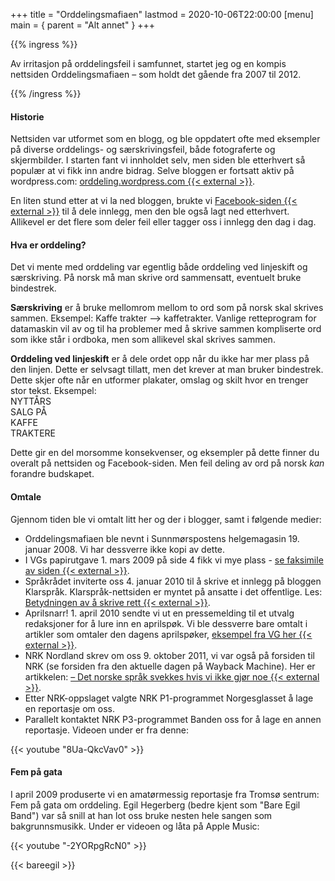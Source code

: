 +++
title = "Orddelingsmafiaen"
lastmod = 2020-10-06T22:00:00
[menu]
main = { parent = "Alt annet" }
+++

{{% ingress %}}

Av irritasjon på orddelingsfeil i samfunnet, startet jeg og en kompis nettsiden Orddelingsmafiaen
­– som holdt det gående fra 2007 til 2012.

{{% /ingress %}}

#### Historie

Nettsiden var utformet som en blogg, og ble oppdatert ofte med eksempler på diverse orddelings-
og særskrivingsfeil, både fotograferte og skjermbilder. I starten fant vi innholdet selv, men
siden ble etterhvert så populær at vi fikk inn andre bidrag. Selve bloggen er fortsatt aktiv på
wordpress.com:
[orddeling.wordpress.com {{< external >}}](https://orddeling.wordpress.com/her-finner-du-de-gamle-innleggene/).

En liten stund etter at vi la ned bloggen, brukte vi
[Facebook-siden {{< external >}}](https://www.facebook.com/orddelingsmafiaen/) til å dele innlegg, men den ble
også lagt ned etterhvert. Allikevel er det flere som deler feil eller tagger oss i innlegg den
dag i dag.

#### Hva er orddeling?

Det vi mente med orddeling var egentlig både orddeling ved linjeskift og særskriving. På norsk må
man skrive ord sammensatt, eventuelt bruke bindestrek.

**Særskriving** er å bruke mellomrom mellom to ord som på norsk skal skrives sammen. Eksempel:
Kaffe trakter --> kaffetrakter. Vanlige retteprogram for datamaskin vil av og til ha problemer
med å skrive sammen kompliserte ord som ikke står i ordboka, men som allikevel skal skrives
sammen.

**Orddeling ved linjeskift** er å dele ordet opp når du ikke har mer plass på den linjen. Dette er
selvsagt tillatt, men det krever at man bruker bindestrek. Dette skjer ofte når en utformer
plakater, omslag og skilt hvor en trenger stor tekst. Eksempel:  
NYTTÅRS  
SALG PÅ  
KAFFE  
TRAKTERE  

Dette gir en del morsomme konsekvenser, og eksempler på dette finner du overalt på nettsiden og
Facebook-siden. Men feil deling av ord på norsk *kan* forandre budskapet.

#### Omtale

Gjennom tiden ble vi omtalt litt her og der i blogger, samt i følgende medier:

- Orddelingsmafiaen ble nevnt i Sunnmørspostens helgemagasin 19. januar 2008. Vi har dessverre
  ikke kopi av dette.
- I VGs papirutgave 1. mars 2009 på side 4 fikk vi mye plass - [se faksimile av
  siden {{< external >}}](../orddelingvg.jpeg).
- Språkrådet inviterte oss 4. januar 2010 til å skrive et innlegg på bloggen Klarspråk.
  Klarspråk-nettsiden er myntet på ansatte i det offentlige. Les: [Betydningen av å skrive
rett {{< external >}}](<https://www.sprakradet.no/Klarsprak/Aktuelt/2010/Blogginnlegg-Betydningen-av-a-skrive-rett/>).
- Aprilsnarr! 1. april 2010 sendte vi ut en pressemelding til et utvalg redaksjoner for å lure
  inn en aprilspøk. Vi ble dessverre bare omtalt i artikler som omtaler den dagens aprilspøker,
  [eksempel fra VG
  her {{< external >}}](https://www.vg.no/nyheter/innenriks/i/6LvxL/ferdigsmurte-loeyper-porno-alarm-og-mgp-krise).
- NRK Nordland skrev om oss 9. oktober 2011, vi var også på forsiden til NRK (se forsiden fra den
  aktuelle dagen på Wayback Machine). Her er artikkelen: [– Det norske språk svekkes hvis vi ikke
  gjør noe {{< external >}}](https://www.nrk.no/nordland/17-aring-kjemper-mot-orddelingsfeil-1.7825450).
- Etter NRK-oppslaget valgte NRK P1-programmet Norgesglasset å lage en reportasje om oss.  
- Parallelt kontaktet NRK P3-programmet Banden oss for å lage en annen reportasje. Videoen under er
fra denne:

{{< youtube "8Ua-QkcVav0" >}}

#### Fem på gata

I april 2009 produserte vi en amatørmessig reportasje fra Tromsø sentrum: Fem på gata om
orddeling. Egil Hegerberg (bedre kjent som "Bare Egil Band") var så snill at han lot oss bruke
nesten hele sangen som bakgrunnsmusikk. Under er videoen og låta på Apple Music:

{{< youtube "-2YORpgRcN0" >}}

{{< bareegil >}}
